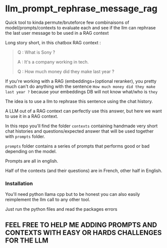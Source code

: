 # llm_prompt_rephrase_message_rag
Quick tool to kinda permute/bruteforce few combinaisons of model/prompts/contexts to evaluate each and see if the llm can rephrase the last user message to be used in a RAG context


Long story short, in this chatbox RAG context : 


>Q : What is Sony ?
>
>A : It's a company working in tech.
>
>Q : How much money did they make last year ?

If you're working with a RAG (embeddings+(optional reranker), you pretty much can't do anything with the sentence `How much money did they make last year ?` because your embeddings DB will not know what/who is `they`

The idea is to use a llm to rephrase this sentence using the chat history.

A LLM out of a RAG context can perfectly use this answer, but here we want to use it in a RAG context.


In this repo you'll find the folder `contexts` containing handmade very short chat histories and questions/expected answer that will be used together with `prompts` folder.

`prompts` folder contains a series of prompts that performs good or bad depending on the model.

Prompts are all in english.

Half of the contexts (and their questions) are in French, other half in English.


### Installation

You'll need python llama cpp but to be honest you can also easily reimplement the llm call to any other tool.

Just run the python files and read the packages errors

## **FEEL FREE TO HELP ME ADDING PROMPTS AND CONTEXTS WITH EASY OR HARDS CHALLENGES FOR THE LLM**
